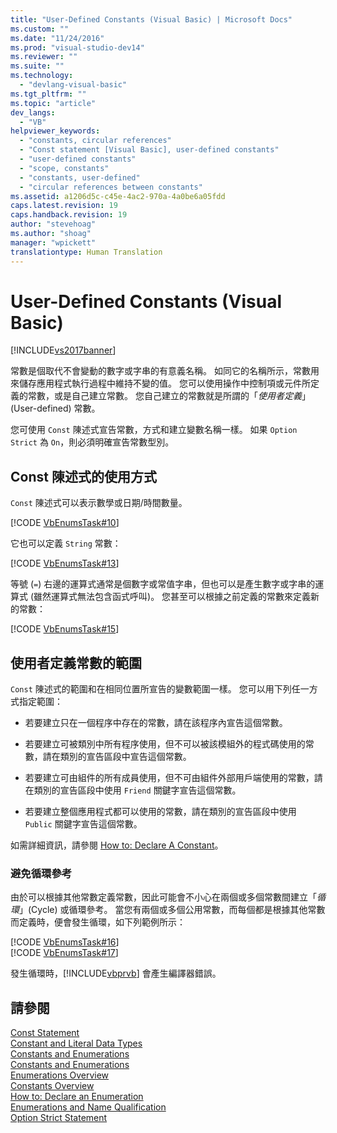 ```yaml
---
title: "User-Defined Constants (Visual Basic) | Microsoft Docs"
ms.custom: ""
ms.date: "11/24/2016"
ms.prod: "visual-studio-dev14"
ms.reviewer: ""
ms.suite: ""
ms.technology: 
  - "devlang-visual-basic"
ms.tgt_pltfrm: ""
ms.topic: "article"
dev_langs: 
  - "VB"
helpviewer_keywords: 
  - "constants, circular references"
  - "Const statement [Visual Basic], user-defined constants"
  - "user-defined constants"
  - "scope, constants"
  - "constants, user-defined"
  - "circular references between constants"
ms.assetid: a1206d5c-c45e-4ac2-970a-4a0be6a05fdd
caps.latest.revision: 19
caps.handback.revision: 19
author: "stevehoag"
ms.author: "shoag"
manager: "wpickett"
translationtype: Human Translation
---
```

# User-Defined Constants (Visual Basic)
[!INCLUDE[vs2017banner](../../../../csharp/includes/vs2017banner.md)]

常數是個取代不會變動的數字或字串的有意義名稱。  如同它的名稱所示，常數用來儲存應用程式執行過程中維持不變的值。  您可以使用操作中控制項或元件所定義的常數，或是自己建立常數。  您自己建立的常數就是所謂的「*使用者定義*」\(User\-defined\) 常數。  
  
 您可使用 `Const` 陳述式宣告常數，方式和建立變數名稱一樣。  如果 `Option Strict` 為 `On`，則必須明確宣告常數型別。  
  
## Const 陳述式的使用方式  
 `Const` 陳述式可以表示數學或日期\/時間數量。  
  
 [!CODE [VbEnumsTask#10](../CodeSnippet/VS_Snippets_VBCSharp/VbEnumsTask#10)]  
  
 它也可以定義 `String` 常數：  
  
 [!CODE [VbEnumsTask#13](../CodeSnippet/VS_Snippets_VBCSharp/VbEnumsTask#13)]  
  
 等號 \(`=`\) 右邊的運算式通常是個數字或常值字串，但也可以是產生數字或字串的運算式 \(雖然運算式無法包含函式呼叫\)。  您甚至可以根據之前定義的常數來定義新的常數：  
  
 [!CODE [VbEnumsTask#15](../CodeSnippet/VS_Snippets_VBCSharp/VbEnumsTask#15)]  
  
## 使用者定義常數的範圍  
 `Const` 陳述式的範圍和在相同位置所宣告的變數範圍一樣。  您可以用下列任一方式指定範圍：  
  
-   若要建立只在一個程序中存在的常數，請在該程序內宣告這個常數。  
  
-   若要建立可被類別中所有程序使用，但不可以被該模組外的程式碼使用的常數，請在類別的宣告區段中宣告這個常數。  
  
-   若要建立可由組件的所有成員使用，但不可由組件外部用戶端使用的常數，請在類別的宣告區段中使用 `Friend` 關鍵字宣告這個常數。  
  
-   若要建立整個應用程式都可以使用的常數，請在類別的宣告區段中使用 `Public` 關鍵字宣告這個常數。  
  
 如需詳細資訊，請參閱 [How to: Declare A Constant](../../../../visual-basic/programming-guide/language-features/constants-enums/how-to-declare-a-constant.md)。  
  
### 避免循環參考  
 由於可以根據其他常數定義常數，因此可能會不小心在兩個或多個常數間建立「*循環*」\(Cycle\) 或循環參考。  當您有兩個或多個公用常數，而每個都是根據其他常數而定義時，便會發生循環，如下列範例所示：  
  
 [!CODE [VbEnumsTask#16](../CodeSnippet/VS_Snippets_VBCSharp/VbEnumsTask#16)]  
[!CODE [VbEnumsTask#17](../CodeSnippet/VS_Snippets_VBCSharp/VbEnumsTask#17)]  
  
 發生循環時，[!INCLUDE[vbprvb](../../../../csharp/programming-guide/concepts/linq/includes/vbprvb_md.md)] 會產生編譯器錯誤。  
  
## 請參閱  
 [Const Statement](../../../../visual-basic/language-reference/statements/const-statement.md)   
 [Constant and Literal Data Types](../../../../visual-basic/programming-guide/language-features/constants-enums/constant-and-literal-data-types.md)   
 [Constants and Enumerations](../../../../visual-basic/programming-guide/language-features/constants-enums/index.md)   
 [Constants and Enumerations](../../../../visual-basic/language-reference/constants-and-enumerations.md)   
 [Enumerations Overview](../../../../visual-basic/programming-guide/language-features/constants-enums/enumerations-overview.md)   
 [Constants Overview](../../../../visual-basic/programming-guide/language-features/constants-enums/constants-overview.md)   
 [How to: Declare an Enumeration](../../../../visual-basic/programming-guide/language-features/constants-enums/how-to-declare-enumerations.md)   
 [Enumerations and Name Qualification](../../../../visual-basic/programming-guide/language-features/constants-enums/enumerations-and-name-qualification.md)   
 [Option Strict Statement](../../../../visual-basic/language-reference/statements/option-strict-statement.md)